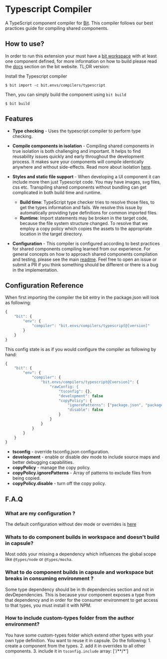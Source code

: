 # Typescript Compiler

A TypeScript component compiler for [Bit](https://github.com/teambit/bit).
This compiler follows our best practices guide for compiling shared components.

## How to use?

In order to run this extension your must have a [bit workspace](https://docs.bit.dev/docs/concepts#bit-workspace) with at least one component defined, for more information on how to build please read the [docs](https://docs.bit.dev/docs/building-components) section on the bit website. TL;DR version:

Install the Typescript compiler

```
$ bit import -c bit.envs/compilers/typescript
```

Then, you can simply build the component using `bit build`

```
$ bit build
```

## Features

- **Type checking** - Uses the typescript compiler to perform type checking.

- **Compile components in isolation** - Compiling shared components in true isolation is both challenging and important. It helps to find reusability issues quickly and early throughout the development process. It makes sure your components will compile identically anywhere and without side-effects. Read more about isolation [here](https://docs.bit.dev/docs/ext-concepts.html#what-is-an-isolated-component-environment).

- **Styles and static file support** - When developing a UI component it can include more then just Typescript code. You may have images, svg files, css etc. Transpiling shared components without bundling can get complicated in both build time and runtime.

  - **Build time**: TypeScript type checker tries to resolve those files, to get the types information and fails. We resolve this issue by automatically providing type definitions for common imported files.
  - **Runtime**: Import statements may be broken in the target code, because the file system structure changed. To resolve that we employ a copy policy which copies the assets to the appropriate location in the target directory.

- **Configuration** - This compiler is configured according to best practices for shared components compiling learned from our experience. For general concepts on how to approach shared components compilation and testing, please see the main [readme](https://github.com/teambit/envs). Feel free to open an issue or submit a PR if you think something should be different or there is a bug in the implementation.

## Configuration Reference

When first importing the compiler the bit entry in the package.json will look as following:

```js
{
    "bit": {
        "env": {
            "compiler": "bit.envs/compilers/typescript@[version]"
        }
    }
}
```

This config state is as if you would configure the compiler as following by hand:

```js
{
    "bit": {
        "env": {
            "compiler": {
                "bit.envs/compilers/typescript@[version]": {
                    "rawConfig: {
                        "tsconfig": {},
                        "development": false
                        "copyPolicy": {
                            "ignorePatterns": ["package.json", "package-lock.json"],
                            "disable": false
                        }
                    }
                }
            }
        }
    }
}
```

- **tsconfig** - override tsconfig.json configuration.
- **development** - enable or disable dev mode to include source maps and better debugging capabilities.
- **copyPolicy** - manage the copy policy.
- **copyPolicy.ignorePatterns** - Array of patterns to exclude files from being copied.
- **copyPolicy.disable** - turn off the copy policy.

## F.A.Q

### What are my configuration ?

The default configuration without dev mode or overrides is [here](./config.md)

### Whats to do component builds in workspace and doesn't build in capsule?

Most odds your missing a dependency which influences the global scope like `@types/node` or `@types/mocha`.

### What to do component builds in capsule and workspace but breaks in consuming environment ?

Some type dependency should be in th dependencies section and not in devDependencies. This is because
your component exposes a type from that dependency and in order for the consumer environment to get access to that types,
you must install it with NPM.

### How to include custom-types folder from the author environment?

You have some custom-types folder which extend other types with your own type definition. You want to reuse it in capsule.
Do the following: 1. create a component from the types. 2. add it in overrides to all other components. 3. include it in `tsconfig.include` array: ['/**/*']
